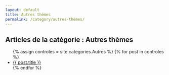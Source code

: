```yaml
---
layout: default
title: Autres thèmes
permalink: /category/autres-thèmes/
---
```


<h2>Articles de la catégorie : Autres thèmes</h2>

<ul>
  {% assign controles = site.categories.Autres %}
  {% for post in controles %}
    <li>
      <a href="{{ site.baseurl }}{{ post.url }}">{{ post.title }}</a>
    </li>
  {% endfor %}
</ul>
